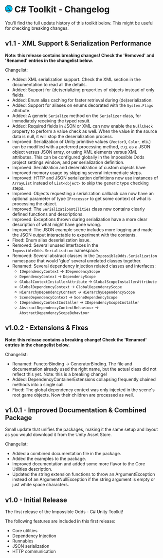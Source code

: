 # ![Impossible Odds Logo][Logo] C# Toolkit - Changelog

You'll find the full update history of this toolkit below. This might be useful for checking breaking changes.

## v1.1 - XML Support & Serialization Performance

**Note: this release contains breaking changes! Check the 'Removed' and 'Renamed' entries in the changelist below.**

Changelist:

* Added: XML serialization support. Check the XML section in the documentation to read all the details.
* Added: Support for (de)serializing properties of objects instead of only fields.
* Added: Enum alias caching for faster retrieval during (de)serialization.
* Added: Support for aliases on enums decorated with the `System.Flags` attribute.
* Added: A generic `Serialize` method on the `Serializer` class, for immediately receiving the typed result.
* Added: Required fields in JSON or XML can now enable the `NullCheck` property to perform a value check as well. When the value in the source data is null, it will stop the deserialization process.
* Improved: Serialization of Unity primitive values (`Vector3`, `Color`, etc.) can be modified with a preferred processing method, e.g. as a JSON object versus JSON array, or using XML elements versus XML attributes. This can be configured globally in the Impossible Odds project settings window, and per serialization definition.
* Improved: Serialization and deserialization of custom objects have improved memory usage by skipping several intermediate steps.
* Improved: HTTP and JSON serialization definitions now use instances of `ArrayList` instead of `List<object>` to skip the generic type checking steps.
* Improved: Objects requesting a serialization callback can now have an optional parameter of type `IProcessor` to get some context of what is processing the object.
* Improved: The `SerializationUtilities` class now contains clearly defined functions and descriptions.
* Improved: Exceptions thrown during serialization have a more clear description of what might have gone wrong.
* Improved: The JSON example scene includes more logging and made the JSON output interactable to experiment with the contents.
* Fixed: Enum alias deserialization issue.
* Removed: Several unused interfaces in the `ImpossibleOdds.Serialization` namespace.
* Removed: Several abstract classes in the `ImpossibleOdds.Serialization` namespace that would 'glue' several unrelated classes together.
* Renamed: Several dependency injection related classes and interfaces:
	* `IDependencyContext` → `IDependencyScope`
	* `DependencyContext` → `DependencyScope`
	* `GlobalContextInstallerAttribute` → `GlobalScopeInstallerAttribute`
	* `GlobalDependencyContext` → `GlobalDependencyScope`
	* `HierarchyDependencyContext` → `HierarchyDependencyScope`
	* `SceneDependencyContext` → `SceneDependencyScope`
	* `IDependencyContextInstaller` → `IDependencyScopeInstaller`
	* `AbstractDependencyContextBehaviour` → `AbstractDependencyScopeBehaviour`

## v1.0.2 - Extensions & Fixes

**Note: this release contains a breaking change! Check the 'Renamed' entries in the changelist below.**

Changelist:

* Renamed: FunctorBinding → GeneratorBinding. The file and documentation already used the right name, but the actual class did not reflect this yet. Note: this is a breaking change!
* Added: DependencyContainerExtensions collapsing frequently chained methods into a single call.
* Fixed: The global dependency context was only injected in the scene's root game objects. Now their children are processed as well.

## v1.0.1 - Improved Documentation & Combined Package

Small update that unifies the packages, making it the same setup and layout as you would download it from the Unity Asset Store.

Changelist:

* Added a combined documentation file in the package.
* Added the examples to the package.
* Improved documentation and added some more flavor to the Core Utilities description.
* Updated the string extension functions to throw an ArgumentException instead of an ArgumentNullException if the string argument is empty or just white space characters.

## v1.0 - Initial Release

The first release of the Impossible Odds - C# Unity Toolkit!

The following features are included in this first release:

* Core utilities
* Dependency Injection
* Runnables
* JSON serialization
* HTTP communication

[Logo]: ./Docs/Images/ImpossibleOddsLogo.png

